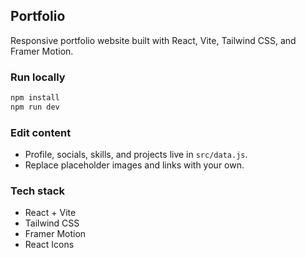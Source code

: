 ## Portfolio

Responsive portfolio website built with React, Vite, Tailwind CSS, and Framer Motion.

### Run locally

```bash
npm install
npm run dev
```

### Edit content

- Profile, socials, skills, and projects live in `src/data.js`.
- Replace placeholder images and links with your own.

### Tech stack

- React + Vite
- Tailwind CSS
- Framer Motion
- React Icons
